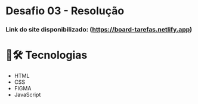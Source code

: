 # Desafio 03 - Resolução

### Link do site disponibilizado: (https://board-tarefas.netlify.app)

# 🧰🛠️ Tecnologias
* HTML
* CSS
* FIGMA
* JavaScript
